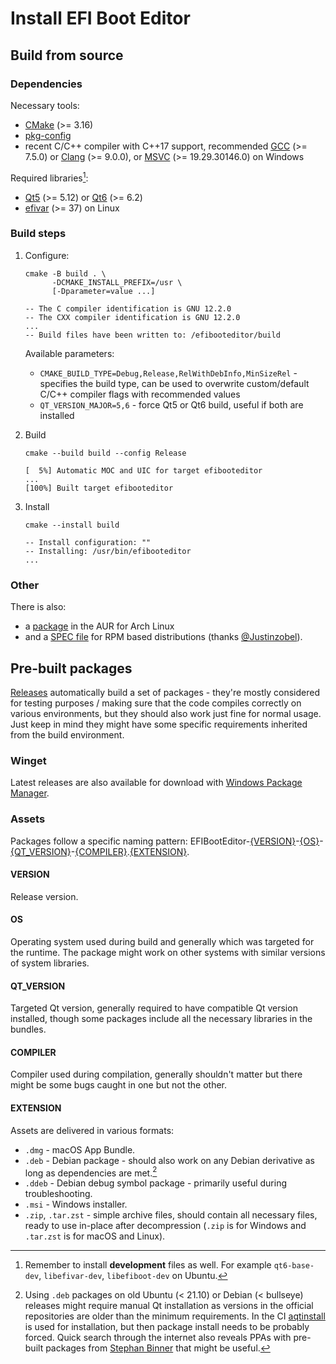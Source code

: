 # Install EFI Boot Editor

## Build from source

### Dependencies

Necessary tools:

- [CMake](//cmake.org) (>= 3.16)
- [pkg-config](//www.freedesktop.org/wiki/Software/pkg-config/)
- recent C/C++ compiler with C++17 support,
  recommended [GCC](//gcc.gnu.org/) (>= 7.5.0)
  or [Clang](//clang.llvm.org/) (>= 9.0.0),
  or [MSVC](//learn.microsoft.com/en-us/cpp/) (>= 19.29.30146.0) on Windows

Required libraries[^1]:

[^1]: Remember to install **development** files as well. For example
  `qt6-base-dev`, `libefivar-dev`, `libefiboot-dev` on Ubuntu.

- [Qt5](//doc.qt.io/qt-5/gettingstarted.html) (>= 5.12)
  or [Qt6](//doc.qt.io/qt-6/get-and-install-qt.html) (>= 6.2)
- [efivar](//github.com/rhboot/efivar) (>= 37) on Linux

### Build steps

1. Configure:

    ```shell
    cmake -B build . \
          -DCMAKE_INSTALL_PREFIX=/usr \
          [-Dparameter=value ...]

    -- The C compiler identification is GNU 12.2.0
    -- The CXX compiler identification is GNU 12.2.0
    ...
    -- Build files have been written to: /efibooteditor/build
    ```

    Available parameters:

    - `CMAKE_BUILD_TYPE=Debug,Release,RelWithDebInfo,MinSizeRel` - specifies
      the build type, can be used to overwrite custom/default C/C++ compiler
      flags with recommended values
    - `QT_VERSION_MAJOR=5,6` - force Qt5 or Qt6 build,
      useful if both are installed

2. Build

    ```shell
    cmake --build build --config Release

    [  5%] Automatic MOC and UIC for target efibooteditor
    ...
    [100%] Built target efibooteditor
    ```

3. Install

    ```shell
    cmake --install build

    -- Install configuration: ""
    -- Installing: /usr/bin/efibooteditor
    ...
    ```

### Other

There is also:

- a [package](//aur.archlinux.org/packages/efibooteditor) in
the AUR for Arch Linux
- and a [SPEC file](misc/efibooteditor.spec) for RPM based
distributions (thanks [@Justinzobel](https://github.com/Justinzobel)).

## Pre-built packages

[Releases](//github.com/Neverous/efibooteditor/releases) automatically build
a set of packages - they're mostly considered for testing purposes / making sure
that the code compiles correctly on various environments, but they should also
work just fine for normal usage. Just keep in mind they might have some specific
requirements inherited from the build environment.

### Winget
Latest releases are also available for download with [Windows Package Manager](https://github.com/microsoft/winget-pkgs/tree/master/manifests/e/EFIBootEditor/EFIBootEditor).

### Assets

Packages follow a specific naming pattern:
EFIBootEditor-[{VERSION}](#version)-[{OS}](#os)-[{QT_VERSION}](#qt_version)-[{COMPILER}](#compiler).[{EXTENSION}](#extension).

#### VERSION

Release version.

#### OS

Operating system used during build and generally which was targeted for
the runtime. The package might work on other systems with similar versions of
system libraries.

#### QT_VERSION

Targeted Qt version, generally required to have compatible Qt version installed,
though some packages include all the necessary libraries in the bundles.

#### COMPILER

Compiler used during compilation, generally shouldn't matter but there might be
some bugs caught in one but not the other.

#### EXTENSION

Assets are delivered in various formats:

- `.dmg` - macOS App Bundle.
- `.deb` - Debian package - should also work on any Debian derivative as long
  as dependencies are met.[^2]
- `.ddeb` - Debian debug symbol package - primarily useful during troubleshooting.
- `.msi` - Windows installer.
- `.zip`, `.tar.zst` - simple archive files, should contain all necessary files,
  ready to use in-place after decompression (`.zip` is for Windows
  and `.tar.zst` is for macOS and Linux).

[^2]: Using `.deb` packages on old Ubuntu (< 21.10) or Debian (< bullseye)
  releases might require manual Qt installation as versions in the official
  repositories are older than the minimum requirements.
  In the CI [aqtinstall](//github.com/miurahr/aqtinstall) is used for
  installation, but then package install needs to be probably forced.
  Quick search through the internet also reveals PPAs with pre-built packages
  from [Stephan Binner](//launchpad.net/~beineri) that might be useful.
